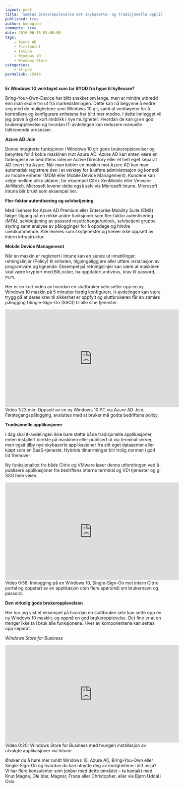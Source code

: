 ```yaml
---
layout: post
title: 'Sømløs brukeropplevelse mot skybaserte- og tradisjonelle applikasjoner?'
published: true
author: kmhuglen
comments: true
date: 2016-06-15 05:06:00
tags:
    - Azure AD
    - Firstpoint
    - Intune
    - Windows 10
    - Windows Store
categories:
    - it-pro
permalink: /5946
---
```

**Er Windows 10 verktøyet som tar BYOD fra hype til hyllevare?**

Bring-Your-Own-Device har blitt snakket om lenge, men er mindre utbredd enn man skulle tro ut fra markedsføringen. Dette kan nå begynne å endre seg med de mulighetene som Windows 10 gir, samt at verktøyene for å kontrollere og konfigurere enhetene har blitt mer modne. I dette innlegget vil jeg prøve å gi et kort innblikk i nye muligheter: Hvordan de kan gi en god brukeropplevelse og hvordan IT-avdelingen kan redusere manuelle tidkrevende prosesser.

**Azure AD Join**
  
Denne integrerte funksjonen i Windows 10 gir gode brukeropplevelser og benyttes for å koble maskinen mot Azure AD. Azure AD kan enten være en forlengelse av bedriftens interne Active Directory eller et helt eget separat AD levert fra Azure. Når man kobler en maskin mot Azure AD kan man automatisk registrere den i et verktøy for å utføre administrasjon og kontroll av mobile enheter (MDM eller Mobile Device Management). Kundene kan velge mellom ulike aktører, for eksempel Citrix XenMobile eller Vmware AirWatch. Microsoft leverer dette også selv via Microsoft Intune. Microsoft Intune blir brukt som eksempel her.

**Fler-faktor autentisering og selvbetjening**
  
Med lisenser for Azure AD Premium eller Enterprise Mobility Suite (EMS) følger tilgang på en rekke andre funksjoner som fler-faktor autentisering (MFA), selvbetjening av passord reset/change/unlock, selvbetjent gruppe styring samt analyse av pålogginger for å oppdage og hindre uvedkommende. Alle leveres som skytjenester og krever ikke oppsett av intern infrastruktur.

**Mobile Device Management**
  
Når en maskin er registrert i Intune kan en sende ut innstillinger, retningslinjer (Policy) til enheten, tilgjengeliggjøre eller utføre installasjon av programvare og lignende. Eksempel på retningslinjer kan være at maskinen skal være kryptert med BitLocker, ha oppdatert antivirus, krav til passord, m.m.

Her er en kort video av hvordan en sluttbruker selv setter opp en ny Windows 10 maskin på 5 minutter ferdig konfigurert. It-avdelingen kan være trygg på at deres krav til sikkerhet er oppfylt og sluttbrukeren får en sømløs pålogging (Single-Sign-On (SSO)) til alle sine tjenester.

<iframe width="560" height="315" src="https://www.youtube.com/embed/Ek4c8v4AZeo" frameborder="0" allowfullscreen></iframe>
Video 1:23 min: Oppsett av en ny Windows 10 PC via Azure AD Join. Førstegangspålogging, avsluttes med at bruker må godta bedriftens policy.

**Tradisjonelle applikasjoner**
  
I dag skal it-avdelingen ikke bare støtte både tradisjonelle applikasjoner, enten installert direkte på maskinen eller publisert ut via terminal server, men også tilby nye skybaserte applikasjoner fra sitt eget datasenter eller kjøpt som en SaaS-tjeneste. Hybride tilnærminger blir trolig normen i god tid fremover

Ny funksjonalitet fra både Citrix og VMware løser denne utfordringen ved å publisere applikasjoner fra bedriftens interne terminal og VDI tjenester og gi SSO hele veien.

<iframe width="560" height="315" src="https://www.youtube.com/embed/LAH5R10fQUQ" frameborder="0" allowfullscreen></iframe>  
Video 0:58: Innlogging på en Windows 10, Single-Sign-On mot intern Citrix portal og oppstart av en applikasjon uten flere spørsmål om brukernavn og passord.

**Den virkelig gode brukeropplevelsen**

Her har jeg vist et eksempel på hvordan en sluttbruker selv kan sette opp en ny Windows 10 maskin, og oppnå en god brukeropplevelse. Det fine er at en trenger ikke ta i bruk alle funksjonene. Hver av komponentene kan settes opp separat. 

*Windows Store for Business*

<iframe width="560" height="315" src="https://www.youtube.com/embed/nlFCBSAmESo" frameborder="0" allowfullscreen></iframe>
Video 0:20: Windows Store for Business med tvungen installasjon av utvalgte applikasjoner via Intune

Ønsker du å høre mer rundt Windows 10, Azure AD, Bring-You-Own eller Single-Sign-On og hvordan du kan utnytte deg av mulighetene i ditt miljø? Vi har flere konsulenter som jobber med dette området &#8211; ta kontakt med Knut Magne, Ole Idar, Magnar, Frode eller Christopher, eller via Bjørn Uddal i Oslo